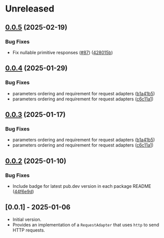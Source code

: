 # Unreleased

## [0.0.5](https://github.com/microsoft/kiota-dart/compare/microsoft_kiota_http-v0.0.4...microsoft_kiota_http-v0.0.5) (2025-02-19)


### Bug Fixes

* Fix nullable primitive responses ([#87](https://github.com/microsoft/kiota-dart/issues/87)) ([428015b](https://github.com/microsoft/kiota-dart/commit/428015b7eebd7a15ca6326efb2ebc07efed3bcbf))

## [0.0.4](https://github.com/microsoft/kiota-dart/compare/microsoft_kiota_http-v0.0.3...microsoft_kiota_http-v0.0.4) (2025-01-29)


### Bug Fixes

* parameters ordering and requirement for request adapters ([b1a41b5](https://github.com/microsoft/kiota-dart/commit/b1a41b5d3e4c64655ae7b759aee00ed21ff6d8b7))
* parameters ordering and requirement for request adapters ([c6c11a1](https://github.com/microsoft/kiota-dart/commit/c6c11a17ec35c7a51fef6f234b06e6f6c9f44807))

## [0.0.3](https://github.com/microsoft/kiota-dart/compare/microsoft_kiota_http-v0.0.2...microsoft_kiota_http-v0.0.3) (2025-01-17)


### Bug Fixes

* parameters ordering and requirement for request adapters ([b1a41b5](https://github.com/microsoft/kiota-dart/commit/b1a41b5d3e4c64655ae7b759aee00ed21ff6d8b7))
* parameters ordering and requirement for request adapters ([c6c11a1](https://github.com/microsoft/kiota-dart/commit/c6c11a17ec35c7a51fef6f234b06e6f6c9f44807))

## [0.0.2](https://github.com/microsoft/kiota-dart/compare/microsoft_kiota_http-v0.0.1...microsoft_kiota_http-v0.0.2) (2025-01-10)


### Bug Fixes

* Include badge for latest pub.dev version in each package README ([44f6e9d](https://github.com/microsoft/kiota-dart/commit/44f6e9ddd486b70ca8e18a1a41df85d641f9561c))

## [0.0.1] - 2025-01-06

- Initial version.
- Provides an implementation of a `RequestAdapter` that uses `http` to send HTTP requests.
